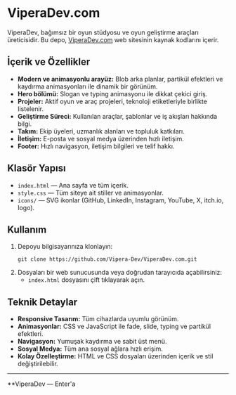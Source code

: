 # ViperaDev.com

ViperaDev, bağımsız bir oyun stüdyosu ve oyun geliştirme araçları üreticisidir. Bu depo, [ViperaDev.com](https://viperadev.com) web sitesinin kaynak kodlarını içerir.

## İçerik ve Özellikler

- **Modern ve animasyonlu arayüz:** Blob arka planlar, partikül efektleri ve kaydırma animasyonları ile dinamik bir görünüm.
- **Hero bölümü:** Slogan ve typing animasyonu ile dikkat çekici giriş.
- **Projeler:** Aktif oyun ve araç projeleri, teknoloji etiketleriyle birlikte listelenir.
- **Geliştirme Süreci:** Kullanılan araçlar, şablonlar ve iş akışları hakkında bilgi.
- **Takım:** Ekip üyeleri, uzmanlık alanları ve topluluk katkıları.
- **İletişim:** E-posta ve sosyal medya üzerinden hızlı iletişim.
- **Footer:** Hızlı navigasyon, iletişim bilgileri ve telif hakkı.

## Klasör Yapısı

- `index.html` — Ana sayfa ve tüm içerik.
- `style.css` — Tüm siteye ait stiller ve animasyonlar.
- `icons/` — SVG ikonlar (GitHub, LinkedIn, Instagram, YouTube, X, itch.io, logo).

## Kullanım

1. Depoyu bilgisayarınıza klonlayın:
   ```
   git clone https://github.com/Vipera-Dev/ViperaDev.com.git
   ```
2. Dosyaları bir web sunucusunda veya doğrudan tarayıcıda açabilirsiniz:
   - `index.html` dosyasını çift tıklayarak açın.

## Teknik Detaylar

- **Responsive Tasarım:** Tüm cihazlarda uyumlu görünüm.
- **Animasyonlar:** CSS ve JavaScript ile fade, slide, typing ve partikül efektleri.
- **Navigasyon:** Yumuşak kaydırma ve sabit üst menü.
- **Sosyal Medya:** Tüm ana sosyal ağlara hızlı erişim.
- **Kolay Özelleştirme:** HTML ve CSS dosyaları üzerinden içerik ve stil değiştirilebilir.

---

**ViperaDev — Enter'a

